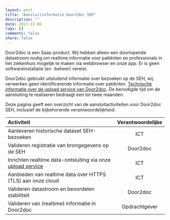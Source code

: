 ```yaml
---
layout: post
title: "Aansluitinformatie Door2doc SEH"
description: ""
date: 2017-12-06
tags: []
comments: false
share: false
---
```

Door2doc is een Saas-product. Wij hebben alleen een doorlopende datastroom nodig om realtime informatie voor patiënten en professionals in het ziekenhuis mogelijk te maken via webbrowser en onze app. Er is geen softwareinstallatie (en -beheer) vereist.

Door2doc gebruikt uitsluitend informatie over bezoeken op de SEH, wij verwerken geen identificerende informatie over patiënten. [Technische informatie over de upload service van Door2doc](http://docs.door2doc.com/swagger/?url=/services/upload/swagger.yml#!/Service_definitie/). De benodigde tijd om de aansluiting te realiseren bedraagt een tot twee maanden.

Deze pagina geeft een overzicht van de aansluitactiviteiten voor Door2doc SEH, inclusief de bijbehorende verantwoordelijkheid.

| Activiteit | Verantwoordelijke |
|:--------|:-------:|
| Aanleveren historische dataset SEH-bezoeken | ICT |
| Valideren registratie van brongegevens op de SEH | Door2doc |
|Inrichten realtime data-ontsluiting via onze [upload service](http://docs.door2doc.com/swagger/?url=/services/upload/swagger.yml#!/Service_definitie/) | ICT |
| Aanbieden van realtime data over HTTPS (TLS) aan onze cloud | ICT |
| Valideren datastroom en beoordelen stabiliteit | Door2doc |
| Valideren van (realtime) informatie in Door2doc | Opdrachtgever |



